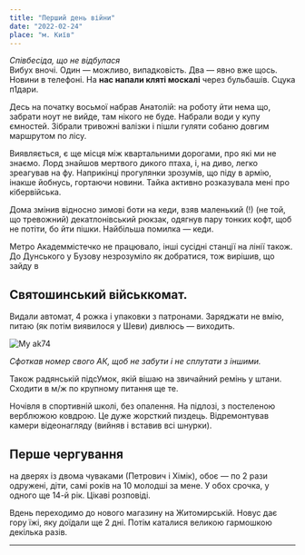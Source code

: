 ```yaml
---
title: "Перший день війни"
date: "2022-02-24"
place: "м. Київ"
---
```


_Співбесіда, що не відбулася_  
Вибух вночі. Один — можливо, випадковість. Два — явно вже щось. Новини в телефоні. На **нас напали кляті москалі** через бульбашів. Сцука п1дари.

Десь на початку восьмої набрав Анатолій: на роботу йти нема що, забрати ноут не вийде, там нікого не буде. Набрали води у купу ємностей. Зібрали тривожні валізки і пішли гуляти собаню довгим маршрутом по лісу.

Виявляється, є ще місця між квартальними дорогами, про які ми не знаємо. Лорд знайшов мертвого дикого птаха, і, на диво, легко зреагував на фу. Наприкінці прогулянки зрозумів, що піду в армію, інакше йобнусь, гортаючи новини. Тайка активно розказувала мені про кібервійська.

Дома змінив відносно зимові боти на кеди, взяв маленький (!) (не той, що тревожний) декатлонівський рюкзак, одягнув пару тонких кофт, щоб не потіти, бо йти пішки. Найбільша помилка — кеди.

Метро Академмістечко не працювало, інші сусідні станції на лінії також. До Дунського у Бузову незрозуміло як добратися, тож вирішив, що зайду в

## Святошинський військкомат.

Видали автомат, 4 рожка і упаковки з патронами. Заряджати не вмію, питаю (як потім виявилося у Шеви) дивлюсь — виходить.

![My ak74](/images/posts-img/24/IMG_20220224_224840.jpg "Сфоткав номер, щоб не прогубити")

_Сфоткав номер свого АК, щоб не забути і не сплутати з іншими._

Також радянській підсУмок, якій вішаю на звичайний ремінь у штани. Сходити в м/ж по крупному питання ще те.

Ночівля в спортивній школі, без опалення. На підлозі, з постеленою верблюжою ковдрою. Це дуже жорсткий пиздець. Відремонтував камери відеонагляду (вийняв і вставив всі шнурки).

## Перше чергування

на дверях із двома чуваками (Петрович і Хімік), обоє — по 2 рази одружені, діти, самі років на 10 молодші за мене. У обох срочка, у одного ще 14-й рік. Цікаві розповіді.

Вдень переходимо до нового магазину на Житомирській. Новус дає гору їжі, яку доїдали ще 2 дні.
Потім каталися великою гармошкою декілька разів.

---
